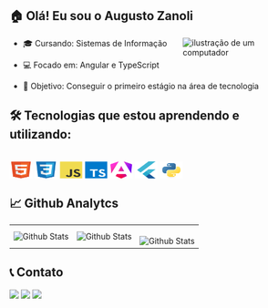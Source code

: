## 🏠 Olá! Eu sou o Augusto Zanoli
<img src="https://raw.githubusercontent.com/MicaelliMedeiros/micaellimedeiros/master/image/computer-illustration.png" alt="ilustração de um computador" width="200px" align="right">

- 🎓 Cursando: Sistemas de Informação

- 💻 Focado em: Angular e TypeScript

- 🚀 Objetivo: Conseguir o primeiro estágio na área de tecnologia


## 🛠️ Tecnologias que estou aprendendo e utilizando:
<div style="display: inline_block"><br> <img align="center" alt="HTML5" height="30" width="40" src="https://raw.githubusercontent.com/devicons/devicon/master/icons/html5/html5-original.svg"> <img align="center" alt="CSS3" height="30" width="40" src="https://raw.githubusercontent.com/devicons/devicon/master/icons/css3/css3-original.svg"> <img align="center" alt="JavaScript" height="30" width="40" src="https://raw.githubusercontent.com/devicons/devicon/master/icons/javascript/javascript-original.svg"> <img align="center" alt="TypeScript" height="30" width="40" src="https://raw.githubusercontent.com/devicons/devicon/master/icons/typescript/typescript-original.svg"> <img align="center" alt="Angular" height="30" width="40" src="https://raw.githubusercontent.com/devicons/devicon/master/icons/angular/angular-original.svg"> <img align="center" alt="Flutter" height="30" width="40" src="https://raw.githubusercontent.com/devicons/devicon/master/icons/flutter/flutter-original.svg"> <img align="center" alt="Python" height="30" width="40" src="https://raw.githubusercontent.com/devicons/devicon/master/icons/python/python-original.svg"> </div>

## 📈 Github Analytcs
<table>
  <tr>
    <td>
      <img
        align="left"
        src="https://github-readme-stats.vercel.app/api?username=AugustoZanoli&theme=dark&hide_border=false&include_all_commits=true"
        alt="Github Stats"
      />
    </td>
    <td>
      <img
        align="left"
        src="https://github-readme-stats.vercel.app/api/top-langs/?username=AugustoZanoli&theme=dark&hide_border=false&include_all_commits=true&count_private=true&layout=compact"
        alt="Github Stats"
      />
    </td>
    <td>
      <br />
      <img
        align="left"
        src="https://github-readme-streak-stats.herokuapp.com/?user=AugustoZanoli&theme=dark&hide_border=false"
        alt="Github Stats"
      />
    </td>
  </tr>
</table>

## 📞 Contato
<div> <a href="https://www.instagram.com/zanoli08/" target="_blank"><img src="https://img.shields.io/badge/-Instagram-%23E4405F?style=for-the-badge&logo=instagram&logoColor=white" target="_blank"></a> <a href="mailto:zancamar9@gmail.com"><img src="https://img.shields.io/badge/-Gmail-D14836?style=for-the-badge&logo=gmail&logoColor=white"></a> <a href="https://www.linkedin.com/in/augusto-de-camargos-zanoli-9728b12a6/" target="_blank"><img src="https://img.shields.io/badge/-LinkedIn-%230077B5?style=for-the-badge&logo=linkedin&logoColor=white" target="_blank"></a> </div>
